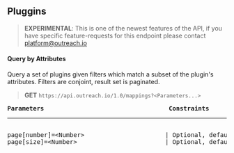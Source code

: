 Pluggins
--------

> **EXPERIMENTAL**: This is one of the newest features of the API, if you have specific feature-requests for this endpoint please contact platform@outreach.io

#### Query by Attributes

Query a set of plugins given filters which match a subset of the plugin's attributes.  Filters are conjoint, result set is paginated.

> **GET** `https://api.outreach.io/1.0/mappings?<Parameters...>`

<pre>
<b>Parameters</b>                                  <b>Constraints</b>
<hr/>
page[number]=&lt;Number&gt;                      | Optional, default: 1.
page[size]=&lt;Number&gt;                        | Optional, default: 50, maximum: 50.
</pre>
